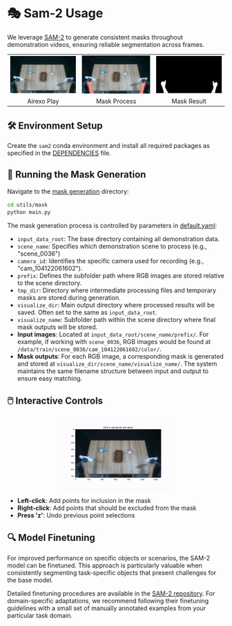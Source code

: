 
# 🎭 Sam-2 Usage

We leverage [SAM-2](https://github.com/facebookresearch/sam2) to generate consistent masks throughout demonstration videos, ensuring reliable segmentation across frames.

<div align="center">
    <table style="margin: 0 auto; text-align: center;">
    <tr>
        <td><img src='../image/adaptor/color.gif' width=256px></td>
        <td><img src='../image/adaptor/seg_result.gif' width=256px></td>
        <td><img src='../image/adaptor/sam_mask_test.gif' width=256px></td>
    </tr>
    <tr>
        <td align="center">Airexo Play</td>
        <td align="center">Mask Process</td>
        <td align="center">Mask Result</td>  </tr>
    </table>
</div>


## 🛠️ Environment Setup

Create the `sam2` conda environment and install all required packages as specified in the  [DEPENDENCIES](./DEPENDENCIES.md) file.

## 🚀 Running the Mask Generation

Navigate to the [mask generation](../../utils/sam2/) directory:

```bash
cd utils/mask
python main.py
```

The mask generation process is controlled by parameters in [default.yaml](../../utils/sam2/config/default.yaml):

- `input_data_root`: The base directory containing all demonstration data.
- `scene_name`: Specifies which demonstration scene to process (e.g., "scene_0036")
- `camera_id`: Identifies the specific camera used for recording (e.g., "cam_104122061602").
- `prefix`: Defines the subfolder path where RGB images are stored relative to the scene directory.
- `tmp_dir`: Directory where intermediate processing files and temporary masks are stored during generation.
- `visualize_dir`: Main output directory where processed results will be saved. Often set to the same as `input_data_root`.
- `visualize_name`: Subfolder path within the scene directory where final mask outputs will be stored.
- **Input images**: Located at `input_data_root/scene_name/prefix/`. For example, if working with `scene_0036`, RGB images would be found at `/data/train/scene_0036/cam_104122061602/color/`.
- **Mask outputs**: For each RGB image, a corresponding mask is generated and stored at `visualize_dir/scene_name/visualize_name/`. The system maintains the same filename structure between input and output to ensure easy matching.


## 🖱️ Interactive Controls
<p align="center">
  <img src="../image/adaptor/sam2.gif" alt="Adaptor Architecture Overview" width="50%" />
</p>

- **Left-click**: Add points for inclusion in the mask
- **Right-click**: Add points that should be excluded from the mask
- **Press 'z'**: Undo previous point selections

## 🔍 Model Finetuning
For improved performance on specific objects or scenarios, the SAM-2 model can be finetuned. This approach is particularly valuable when consistently segmenting task-specific objects that present challenges for the base model.

Detailed finetuning procedures are available in the [SAM-2 repository](https://github.com/facebookresearch/sam2). For domain-specific adaptations, we recommend following their finetuning guidelines with a small set of manually annotated examples from your particular task domain.

